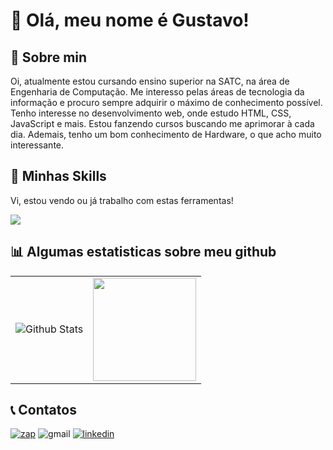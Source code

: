#  👋 Olá, meu nome é Gustavo!


## 🌱 Sobre min
Oi, atualmente estou cursando ensino superior na SATC, na área de Engenharia de Computação. Me interesso pelas áreas de tecnologia da informação e procuro sempre adquirir o máximo de conhecimento possível. Tenho interesse no desenvolvimento web, onde estudo HTML, CSS, JavaScript e mais. Estou fanzendo cursos buscando me aprimorar à cada dia. Ademais, tenho um bom conhecimento de Hardware, o que acho muito interessante.

## 🚀 Minhas Skills
Vi, estou vendo ou já trabalho com estas ferramentas!
<p>
  <a href="https://skillicons.dev">
    <img src="https://skillicons.dev/icons?i=git,github,html,css,bootstrap,js,nodejs,express,vue,react,sequelize,php,python,mysql,docker,postman,vscode,figma,notion,windows,linux"/>
  </a>
</p>

## 📊 Algumas estatisticas sobre meu github

<table>
<tr>
<td>
<img
  src="https://github-readme-stats.vercel.app/api/top-langs/?username=xav86&theme=dracula&hide_border=false&include_all_commits=true&count_private=true&layout=compact"
  alt="Github Stats"
/>
</td>
<td>
<a href="https://github.com/xav86" title="Perfil do Gustavo">
  <img height="165em" src="https://github-readme-stats.vercel.app/api?username=xav86&theme=dracula&show_icons=true" />
</a>
</td>
</tr>
</table>

## 📞 Contatos
[![zap](https://img.shields.io/badge/WhatsApp-25D366?style=for-the-badge&logo=whatsapp&logoColor=white)](https://api.whatsapp.com/send?phone=5548999622803)
![gmail](https://img.shields.io/badge/Gmail-D14836?style=for-the-badge&logo=gmail&logoColor=white)
[![linkedin](https://img.shields.io/badge/LinkedIn-0077B5?style=for-the-badge&logo=linkedin&logoColor=white)](https://www.linkedin.com/in/gustavo-gon%C3%A7alves-dos-santos-4649ab27b/)
